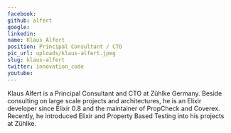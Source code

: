 ```yaml
---
facebook: 
github: alfert
google: 
linkedin: 
name: Klaus Alfert
position: Principal Consultant / CTO
pic_url: uploads/klaus-alfert.jpeg
slug: klaus-alfert
twitter: innovation_code
youtube: 
---
```

<p>Klaus Alfert is a Principal Consultant and CTO at Z&uuml;hlke Germany. Beside consulting on large scale projects and architectures, he is an Elixir developer since Elixir 0.8 and the maintainer of PropCheck and Coverex. Recently, he introduced Elixir and Property Based Testing into his projects at Z&uuml;hlke.</p>

